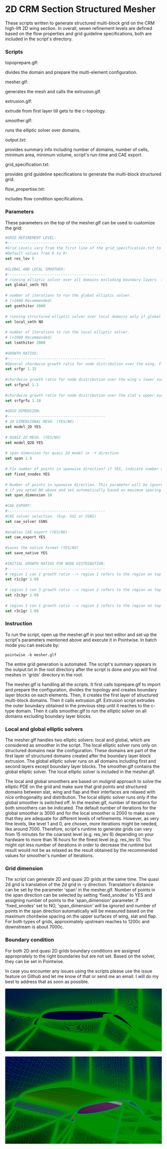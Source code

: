 2D CRM Section Structured Mesher
================================

These scripts written to generate structured multi-block grid on the CRM high-lift 2D wing section. In overall, seven refinement levels are defined based on the flow properties and grid guideline specifications, both are included in the script's directory.

### Scripts
topoprepare.glf:

divides the domain and prepare the multi-element configuration.

mesher.glf:

generates the mesh and calls the extrusion.glf. 

extrusion.glf:

extrude from first layer till gets to the c-topology.

smoother.glf:

runs the elliptic solver over domains.

output.txt:

provides summary info including number of domains, number of cells, minimum area, minimum volume, script's run-time and CAE export.

grid_specification.txt:

provides grid guideline specifications to generate the multi-block structured grid.

flow_propertise.txt:

includes flow condition specifications.

### Parameters

These parameters on the top of the mesher.glf can be used to customize the grid:

```Tcl
#GRID REFINEMENT LEVEL:
#--------------------------------------------
#Grid Levels vary from the first line of the grid_specification.txt to the last line as the coarsest level!
#Default values from 6 to 0!
set res_lev 5

#GLOBAL AND LOCAL SMOOTHER:
#--------------------------------------------
# running elliptic solver over all domains excluding boundary layers. (YES/NO)
set global_smth YES

# number of iterations to run the global elliptic solver.
# (>1000 Recommended)
set gsmthiter 3000

# running structured elliptic solver over local domains only if global is switched off (e.g. near the configuration) (YES/NO)
set local_smth NO

# number of iterations to run the local elliptic solver.
# (>1000 Recommended)
set lsmthiter 2000

#GROWTH RATIOS:
#--------------------------------------------
#General chordwise growth ratio for node distribution over the wing, flap, and slat.
set srfgr 1.15

#chordwise growth ratio for node distribution over the wing's lower surface.
set srfgrwl 1.1

#chordwise growth ratio for node distribution over the slat's upper surface.
set srfgrfu 1.18

#GRID DIMENSION:
#--------------------------------------------
# 2D DIMENSIONAL MESH. (YES/NO)
set model_2D YES

# QUASI 2D MESH. (YES/NO)
set model_Q2D YES

# span dimension for quasi 2d model in -Y direction
set span 1.0

# Fix number of points in spanwise direction? if YES, indicate number of points below. (YES/NO)
set fixed_snodes YES

# Number of points in spanwise direction. This parameter will be ignored
# if you opted NO above and set automatically based on maximum spacing over wing, slat and flap.
set span_dimension 10

#CAE EXPORT:
#--------------------------------------------
#CAE solver selection. (Exp. SU2 or CGNS)
set cae_solver CGNS

#enables CAE export (YES/NO)
set cae_export YES

#saves the native format (YES/NO)
set save_native YES

#INITIAL GROWTH RATIOS FOR NODE DISTRIBUTION:
#--------------------------------------------
# region 1 con 1 growth ratio --> region 1 refers to the region on top of the slat!
set r1c1gr 1.09

# region 2 con 3 growth ratio --> region 2 refers to the region on top of the wing!
set r2c3gr 1.09

# region 3 con 1 growth ratio --> region 3 refers to the region on top of the flap!
set r3c1gr 1.09
```
### Instruction

To run the script, open up the mesher.glf in your text editor and set up the script's parameters mentioned above and execute it in Pointwise. In batch mode you can execute by:

```shell
pointwise -b mesher.glf
```
The entire grid generation is automated. The script's summary appears in the output.txt in the root directory after the script is done and you will find meshes in 'grids' directory in the root.

The mesher.glf is handling all the scripts. It first calls toprepare.glf to import and prepare the configuration, divides the topology and creates boundary layer blocks on each elements. Then, it creates the first layer of structured multi-block domains. Then it calls extrusion.glf. Extrusion script extrudes the outer boundary obtained in the previous step until it reaches to the c-type domain. Then it calls smoother.glf to run the elliptic solver on all domains excluding boundary layer blocks.

### Local and global elliptic solvers

The mesher.glf handles two elliptic solvers: local and global, which are considered as smoother in the script. The local elliptic solver runs only on structured domains near the configuration. These domains are part of the first layer of structured domains created after the boundary layer block extrusion. The global elliptic solver runs on all domains including first and second layers except boundary layer blocks. The smoother.glf contains the global elliptic solver. The local elliptic solver is included in the mesher.glf.

The local and global smoothers are based on muligrid approach to solve the elliptic PDE on the grid and make sure that grid points and structured domains between slat, wing and flap and their interfaces are relaxed with nice orthogonality and distribution. The local elliptic solver runs only if the global smoother is switched off. In the mesher.glf, number of iterations for both smoothers can be indicated. The default number of iterations for the global smoother is 3000 and for the local smoother is 2000 to make sure that they are adequate for different levels of refinements. However, as very fine levels, like level 1 and 0, are chosen, more iterations might be needed, like around 7000. Therefore, script's runtime to generate grids can vary from 15 minutes for the coarsest level (e.g. res_lev 6) depending on your hardware to more than 16 hours for the finest level (e.g. res_lev 0). You might opt less number of iterations in order to decrease the runtime but result would not be as relaxed as the result obtained by the recommended values for smoother's number of iterations.

### Grid dimension

The script can generate 2D and quasi 2D grids at the same time. The quasi 2d grid is translation of the 2d grid in -y direction. Translation's distance can be set by the parameter 'span' in the mesher.glf. Number of points in the span direction can be selected by setting 'fixed_snodes' to YES and assigning number of points to the 'span_dimension' parameter. If 'fixed_snodes' set to NO, 'span_dimension' will be ignored and number of points in the span direction automatically will be measured based on the maximum chordwise spacing on the upper surfaces of wing, slat and flap. For both types of grids, approximately upstream reaches to 1200c and downstream is about 7000c.

### Boundary condition

For both 2D and quasi 2D grids boundary conditions are assigned appropriately to the right boundaries but are not set. Based on the solver, they can be set in Pointwise.

In case you encounter any issues using the scripts please use the issue feature on Github and let me know of that or send me an email. I will do my best to address that as soon as possible.

![grid1](https://github.com/pdpdhp/multielementmesher/blob/master/grid1.png)

![grid2](https://github.com/pdpdhp/multielementmesher/blob/master/grid2.png)

